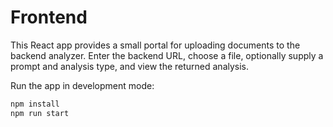 # Frontend

This React app provides a small portal for uploading documents to the backend
analyzer. Enter the backend URL, choose a file, optionally supply a prompt and
analysis type, and view the returned analysis.

Run the app in development mode:

```bash
npm install
npm run start
```
